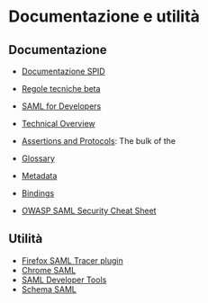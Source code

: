 Documentazione e utilità
========================

Documentazione
--------------

- [Documentazione SPID](http://www.agid.gov.it/agenda-digitale/infrastrutture-architetture/spid)
- [Regole tecniche beta](https://spid-regole-tecniche.readthedocs.io/en/latest/)

- [SAML for Developers](https://github.com/jch/saml/blob/master/README.md)
- [Technical Overview](https://www.oasis-open.org/committees/download.php/27819/sstc-saml-tech-overview-2.0-cd-02.pdf)
- [Assertions and Protocols](http://docs.oasis-open.org/security/saml/v2.0/saml-core-2.0-os.pdf): The bulk of the

- [Glossary](http://docs.oasis-open.org/security/saml/v2.0/saml-glossary-2.0-os.pdf)
- [Metadata](http://docs.oasis-open.org/security/saml/v2.0/saml-metadata-2.0-os.pdf)
- [Bindings](http://docs.oasis-open.org/security/saml/v2.0/saml-bindings-2.0-os.pdf)

- [OWASP SAML Security Cheat Sheet](https://www.owasp.org/index.php/SAML_Security_Cheat_Sheet)


Utilità
-------
- [Firefox SAML Tracer plugin](https://addons.mozilla.org/en-US/firefox/addon/saml-tracer/)
- [Chrome SAML](https://chrome.google.com/webstore/detail/saml-chrome-panel/paijfdbeoenhembfhkhllainmocckace)
- [SAML Developer Tools](https://www.samltool.com)
- [Schema SAML](http://www.datypic.com/sc/saml2/ss.html)

